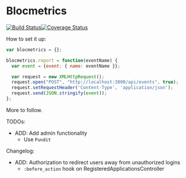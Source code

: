 # Blocmetrics

[![Build Status](https://travis-ci.org/davelively14/blocmetrics.svg?branch=master)](https://travis-ci.org/davelively14/blocmetrics)[![Coverage Status](https://coveralls.io/repos/github/davelively14/blocmetrics/badge.svg?branch=master)](https://coveralls.io/github/davelively14/blocmetrics?branch=master)

How to set it up:


```javascript
var blocmetrics = {};

blocmetrics.report = function(eventName) {
  var event = {event: { name: eventName }};

  var request = new XMLHttpRequest();
  request.open("POST", "http://localhost:3000/api/events", true);
  request.setRequestHeader('Content-Type', 'application/json');
  request.send(JSON.stringify(event));
};
```

More to follow.

TODOs:
- ADD: Add admin functionality
  - Use `Pundit`

Changelog:
- ADD: Authorization to redirect users away from unauthorized logins
  - `:before_action` hook on RegisteredApplicationsController
